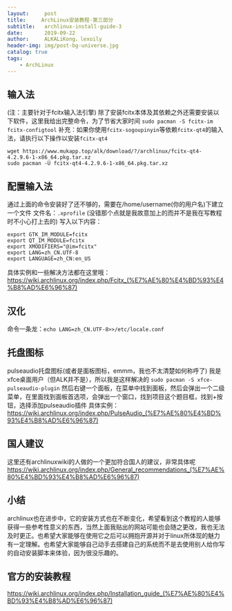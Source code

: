 ```yaml
---
layout:     post
title:     ArchLinux安装教程-第三部分
subtitle:   archlinux-install-guide-3
date:       2019-09-22
author:     ALKALiKong，lexoily
header-img: img/post-bg-universe.jpg
catalog: true
tags:
    - ArchLinux
---
```

## 输入法
(注：主要针对于fcitx输入法引擎)
除了安装fcitx本体及其依赖之外还需要安装以下软件，这里我给出完整命令，为了节省大家时间
```sudo pacman -S fcitx-im fcitx-configtool```
补充：如果你使用```fcitx-sogoupinyin```等依赖```fcitx-qt4```的输入法，请执行以下操作以安装```fcitx-qt4```
```
wget https://www.mukapp.top/alk/download/?/archlinux/fcitx-qt4-4.2.9.6-1-x86_64.pkg.tar.xz
sudo pacman -U fcitx-qt4-4.2.9.6-1-x86_64.pkg.tar.xz
```

## 配置输入法
通过上面的命令安装好了还不够的，需要在/home/username(你的用户名)下建立一个文件
文件名：```.xprofile```
(没错那个点就是我故意加上的而并不是我在写教程时不小心打上去的)
写入以下内容：
```
export GTK_IM_MODULE=fcitx
export QT_IM_MODULE=fcitx
export XMODIFIERS="@im=fcitx"
export LANG=zh_CN.UTF-8
export LANGUAGE=zh_CN:en_US
```
具体实例和一些解决方法都在这里哦：
https://wiki.archlinux.org/index.php/Fcitx_(%E7%AE%80%E4%BD%93%E4%B8%AD%E6%96%87)



## 汉化
命令一条龙：```echo LANG=zh_CN.UTF-8>>/etc/locale.conf```

## 托盘图标
pulseaudio托盘图标(或者是面板图标，emmm，我也不太清楚如何称呼了)
我是xfce桌面用户（但ALK并不是），所以我是这样解决的
```sudo pacman -S xfce-pulseaudio-plugin```
然后右键一个面板，在菜单中找到面板，然后会弹出一个二级菜单，在里面找到面板首选项，会弹出一个窗口，找到项目这个题目框，找到+按钮，选择添加pulseaudio插件
具体实例：
https://wiki.archlinux.org/index.php/PulseAudio_(%E7%AE%80%E4%BD%93%E4%B8%AD%E6%96%87)


## 国人建议
这里还有archlinuxwiki的人做的一个更加符合国人的建议，非常具体呢
https://wiki.archlinux.org/index.php/General_recommendations_(%E7%AE%80%E4%BD%93%E4%B8%AD%E6%96%87)

## 小结
archlinux也在进步中，它的安装方式也在不断变化，希望看到这个教程的人能够获得一些参考性意义的东西，当然上面我贴出的网站可能也会随之更改，我也无法及时更正。也希望大家能够在使用它之后可以拥抱开源并对于linux所体现的魅力有一定理解。也希望大家能够自己动手去搭建自己的系统而不是去使用别人给你写的自动安装脚本来体验，因为很没乐趣的。

## 官方的安装教程
https://wiki.archlinux.org/index.php/Installation_guide_(%E7%AE%80%E4%BD%93%E4%B8%AD%E6%96%87)
